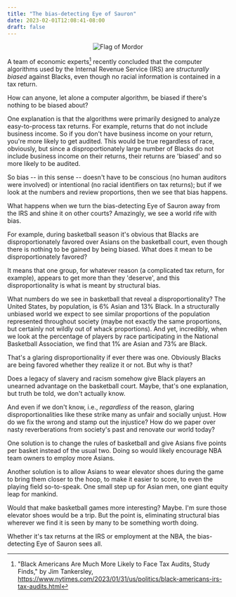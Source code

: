 ```yaml
---
title: "The bias-detecting Eye of Sauron"
date: 2023-02-01T12:08:41-08:00
draft: false
---
```


<center>

![Flag of Mordor](https://upload.wikimedia.org/wikipedia/commons/thumb/1/16/Flag_of_Mordor_SVG.svg/320px-Flag_of_Mordor_SVG.svg.png)

</center>

A team of economic experts[^1] recently concluded that the computer
algorithms used by the Internal Revenue Service (IRS) are _structurally
biased_ against Blacks, even though no racial information is
contained in a tax return.

How can anyone, let alone a computer algorithm, be biased if there's
nothing to be biased about?

One explanation is that the algorithms were primarily
designed to analyze easy-to-process tax returns. For example, returns
that do not include business income. So if you don't have business
income on your return, you're more likely to get audited. This would
be true regardless of race, obviously, but since a disproportionately
large number of Blacks do not include business income on their
returns, their returns are 'biased' and so more likely to be audited.

So bias -- in this sense -- doesn't have to be conscious (no human
auditors were involved) or intentional (no racial identifiers on tax
returns); but if we look at the numbers and review proportions,
then we see that bias happens.

What happens when we turn the bias-detecting Eye of Sauron away from
the IRS and shine it on other courts? Amazingly, we see a world rife
with bias.

For example, during basketball season it's obvious that Blacks are
disproportionately favored over Asians on the basketball court, even
though there is nothing to be gained by being biased. What does it mean
to be disproportionately favored?

It means that one group, for whatever reason (a complicated tax
return, for example), appears to get more than they 'deserve', and
this disproportionality is what is meant by structural bias.

What numbers do we see in basketball that reveal a
disproportionality? The United States, by population, is 6% Asian and
13% Black. In a structurally unbiased world we expect to see similar
proportions of the population represented throughout society (maybe
not exactly the same proportions, but certainly not wildly out of
whack proportions). And yet, incredibly, when we look at the
percentage of players by race participating in the National
Basketball Association, we find that 1% are Asian and 73% are Black.

That's a glaring disproportionality if ever there was one. Obviously
Blacks are being favored whether they realize it or not. But why is
that?

Does a legacy of slavery and racism somehow give Black players an
unearned advantage on the basketball court. Maybe, that's one
explanation, but truth be told, we don't actually know.

And even if we don't know, i.e., _regardless_ of the reason, glaring
disproportionalities like these strike many as unfair and socially
unjust. How do we fix the wrong and stamp out the injustice? How do
we paper over nasty reverberations from society's past and renovate
our world today?

One solution is to change the rules of basketball and give Asians five
points per basket instead of the usual two. Doing so would likely
encourage NBA team owners to employ more Asians.

Another solution is to allow Asians to wear elevator shoes during the
game to bring them closer to the hoop, to make it easier to score, to
even the playing field so-to-speak. One small step up for Asian men,
one giant equity leap for mankind.

Would that make basketball games more interesting? Maybe. I'm sure
those elevator shoes would be a trip. But the point is, eliminating
structural bias wherever we find it is seen by many to be something
worth doing.

Whether it's tax returns at the IRS or employment
at the NBA, the bias-detecting Eye of Sauron sees all.

[^1]: "Black Americans Are Much More Likely to Face Tax Audits,
       Study Finds," by Jim Tankersley,
https://www.nytimes.com/2023/01/31/us/politics/black-americans-irs-tax-audits.html
